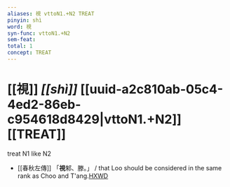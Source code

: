 ```yaml
---
aliases: 視 vttoN1.+N2 TREAT
pinyin: shì
word: 視
syn-func: vttoN1.+N2
sem-feat: 
total: 1
concept: TREAT 
---
```

# [[視]] *[[shì]]*  [[uuid-a2c810ab-05c4-4ed2-86eb-c954618d8429|vttoN1.+N2]] [[TREAT]]
treat N1 like N2
 - [[春秋左傳]] 「**視**邾、滕。」 / that Loo should be considered in the same rank as Choo and T'ang.[HXWD](https://hxwd.org/textview.html?location=KR1e0001_tls_009-678a.3)
